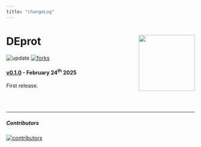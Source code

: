```yaml
---
title: "changeLog"
---
```


# DEprot [<img src="https://sebastian-gregoricchio.github.io/DEprot/DEprot_logo.svg" align="right" height = 150/>](https://sebastian-gregoricchio.github.io/power4omics)
![update](https://badges.pufler.dev/updated/sebastian-gregoricchio/power4omics)
[![forks](https://img.shields.io/github/forks/sebastian-gregoricchio/power4omics?style=social)](https://github.com/sebastian-gregoricchio/power4omics/fork)


#### [v0.1.0](https://github.com/sebastian-gregoricchio/power4omics/releases/tag/0.1.0) - February 24<sup>th</sup> 2025
First release.



<br />
<br />

-----------------------------------------------------------------------

##### Contributors
[![contributors](https://badges.pufler.dev/contributors/sebastian-gregoricchio/power4omics?size=50&padding=5&bots=true)](https://sebastian-gregoricchio.github.io/)
